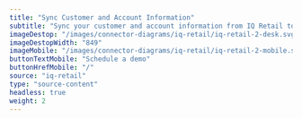```yaml
---
title: "Sync Customer and Account Information"
subtitle: "Sync your customer and account information from IQ Retail to our B2B Trade Store."
imageDestop: "/images/connector-diagrams/iq-retail/iq-retail-2-desk.svg"
imageDestopWidth: "849"
imageMobile: "/images/connector-diagrams/iq-retail/iq-retail-2-mobile.svg"
buttonTextMobile: "Schedule a demo"
buttonHrefMobile: "/"
source: "iq-retail"
type: "source-content"
headless: true
weight: 2
---
```

